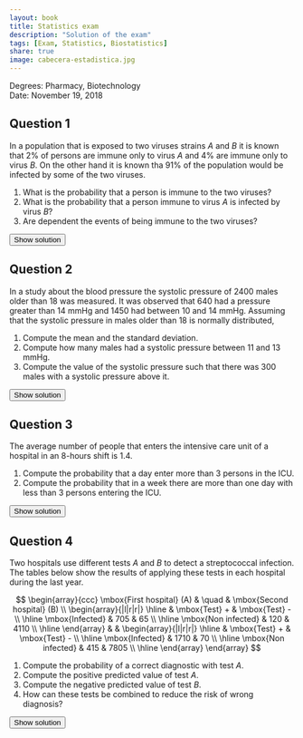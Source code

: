 ```yaml
---
layout: book
title: Statistics exam
description: "Solution of the exam"
tags: [Exam, Statistics, Biostatistics]
share: true
image: cabecera-estadistica.jpg
---
```




Degrees: Pharmacy, Biotechnology  
Date: November 19, 2018


## Question 1


In a population that is exposed to two viruses strains $A$ and $B$ it is known that 2% of persons are immune only to virus $A$ and 4% are immune only to virus $B$.
On the other hand it is known tha 91% of the population would be infected by some of the two viruses.

1. What is the probability that a person is immune to the two viruses?
2. What is the probability that a person immune to virus $A$ is infected by virus $B$?
3. Are dependent the events of being immune to the two viruses?

<div><button class="solution">Show solution</button></div>
<div id="solution" style="display: none">
Let $A$ and $B$ the events of being inmune to virus $A$ and $B$ respectively. <br/>
1. $P(A\cap B)=0.09$<br/>
2. $P(\overline B|A)=0.1818$.<br/>
3. The events are dependent.
</div>


## Question 2
In a study about the blood pressure the systolic pressure of 2400 males older than 18 was measured.
It was observed that 640 had a pressure greater than 14 mmHg and 1450 had between 10 and 14 mmHg.
Assuming that the systolic pressure in males older than 18 is normally distributed,

1. Compute the mean and the standard deviation.
2. Compute how many males had a systolic pressure between 11 and 13 mmHg.
3. Compute the value of the systolic pressure such that there was 300 males with a systolic pressure above it.




<div><button class="solution">Show solution</button></div>
<div id="solution" style="display: none">
1. Let $X$ be the systolic pressure, $X\sim N(12.5788, 2.2815)$. <br/>
2. $P(10\leq X\leq 13)=0.3288$ and there are $789.0501$ persons with a systolic pressure between 11 and 13 mmHg. <br/>
3. 300 males have a systolic pressure above 15.2 mmHg.
</div>


## Question 3
The average number of people that enters the intensive care unit of a hospital in an 8-hours shift is $1.4$.

1. Compute the probability that a day enter more than 3 persons in the ICU.
2. Compute the probability that in a week there are more than one day with less than 3 persons entering the ICU.




<div><button class="solution">Show solution</button></div>
<div id="solution" style="display: none">
1. Let $X$ be the number of persons that enter in the ICU in a day. $X\sim P(4.2)$ and $P(X>3)=0.6046$. <br/>
2. Let $Y$ be the number of days in a week with less than 3 persons entering the ICU. $Y\sim B(7,0.2102)$ and $P(Y>1)=0.4513$.
</div>


## Question 4
Two hospitals use different tests $A$ and $B$ to detect a streptococcal infection.
The tables below show the results of applying these tests in each hospital during the last year.

$$
      \begin{array}{ccc}
      \mbox{First hospital} (A) & \quad & \mbox{Second hospital} (B) \\
      \begin{array}{|l|r|r|}
      \hline
       & \mbox{Test} + & \mbox{Test} - \\
      \hline
      \mbox{Infected}              & 705      & 65       \\
      \hline
      \mbox{Non infected}          & 120      & 4110     \\
      \hline
      \end{array}
                           &
                           &
      \begin{array}{|l|r|r|}
      \hline
       & \mbox{Test} + & \mbox{Test} - \\
      \hline
      \mbox{Infected}              & 1710     & 70       \\
      \hline
      \mbox{Non infected}          & 415      & 7805     \\
      \hline
      \end{array}
      \end{array}
$$

1. Compute the probability of a correct diagnostic with test $A$.
2. Compute the positive predicted value of test $A$.
3. Compute the negative predicted value of test $B$.
4. How can these tests be combined to reduce the risk of wrong diagnosis?




<div><button class="solution">Show solution</button></div>
<div id="solution" style="display: none">
1. $P(\mbox{Correct diagnotic})=0.963$.<br/>
2. $PPV_A=0.8545$.<br/>
3. $NPV_B=0.9911$.<br/>
4. $NPV_A=0.9844$ and $PPV_B=0.8047$. Since $B$ has the higher negative predicted value and $A$ the higher positive predicted value, it is better to use test $B$ first to rule out the infection and then apply test $A$ only to individuals with a positive outome in test $B$, to confirm the infection.
</div>


